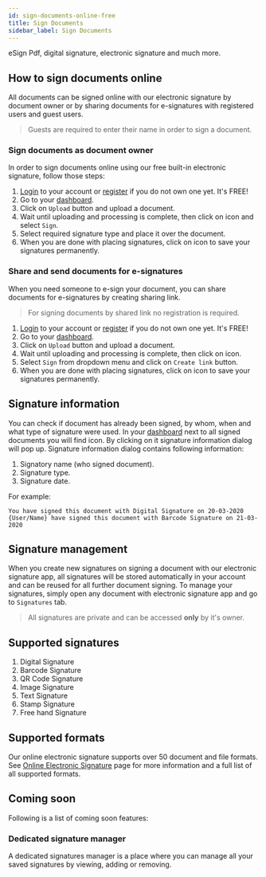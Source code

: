 ```yaml
---
id: sign-documents-online-free
title: Sign Documents
sidebar_label: Sign Documents
---
```


eSign Pdf, digital signature, electronic signature and much more.

## How to sign documents online
All documents can be signed online with our electronic signature by document owner or by sharing documents for e-signatures with registered users and guest users.  
> Guests are required to enter their name in order to sign a document.

### Sign documents as document owner
In order to sign documents online using our free built-in electronic signature, follow those steps:
1. [Login](https://conholdate.app/signin) to your account or [register](https://conholdate.app/signin) if you do not own one yet. It's FREE!
1. Go to your [dashboard](https://dashboard.conholdate.app).
1. Click on `Upload` button and upload a document.
1. Wait until uploading and processing is complete, then click on <i class="fas fa-ellipsis-v"></i> icon and select `Sign`.
1. Select required signature type and place it over the document.
1. When you are done with placing signatures, click on <i class="fas fa-save"></i> icon to save your signatures permanently.

### Share and send documents for e-signatures
When you need someone to e-sign your document, you can share documents for e-signatures by creating sharing link.
> For signing documents by shared link no registration is required.
1. [Login](https://conholdate.app/signin) to your account or [register](https://conholdate.app/signin) if you do not own one yet. It's FREE!
1. Go to your [dashboard](https://dashboard.conholdate.app).
1. Click on `Upload` button and upload a document.
1. Wait until uploading and processing is complete, then click on <i class="fas fa-link"></i> icon.
1. Select `Sign` from dropdown menu and click on `Create link` button.
1. When you are done with placing signatures, click on <i class="fas fa-save"></i> icon to save your signatures permanently.

## Signature information
You can check if document has already been signed, by whom, when and what type of signature were used.
In your [dashboard](https://dashboard.conholdate.app) next to all signed documents you will find <i class="fas fa-fingerprint"></i> icon. By clicking on it signature information dialog will pop up.
Signature information dialog contains following information:
1. Signatory name (who signed document).
1. Signature type.
1. Signature date.

For example:
```text
You have signed this document with Digital Signature on 20-03-2020
{User/Name} have signed this document with Barcode Signature on 21-03-2020
```

## Signature management
When you create new signatures on signing a document with our electronic signature app, all signatures will be stored automatically in your account and can be reused for all further document signing.
To manage your signatures, simply open any document with electronic signature app and go to `Signatures` tab.

> All signatures are private and can be accessed **only** by it's owner.

## Supported signatures
1. Digital Signature
1. Barcode Signature
1. QR Code Signature
1. Image Signature
1. Text Signature
1. Stamp Signature
1. Free hand Signature

## Supported formats
Our online electronic signature supports over 50 document and file formats.
See [Online Electronic Signature](https://features.conholdate.app/signature) page for more information and a full list of all supported formats.

## Coming soon
Following is a list of coming soon features:

### Dedicated signature manager
A dedicated signatures manager is a place where you can manage all your saved signatures by viewing, adding or removing.